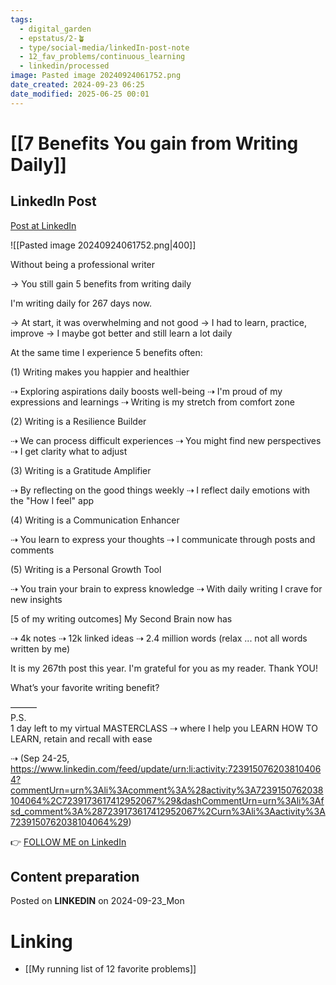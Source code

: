 ```yaml
---
tags:
  - digital_garden
  - epstatus/2-🪴
  - type/social-media/linkedIn-post-note
  - 12_fav_problems/continuous_learning
  - linkedin/processed
image: Pasted image 20240924061752.png
date_created: 2024-09-23 06:25
date_modified: 2025-06-25 00:01
---
```

# [[7 Benefits You gain from Writing Daily]]

## LinkedIn Post

[Post at LinkedIn](https://www.linkedin.com/posts/sebastiankamilli_without-being-a-professional-writer-you-activity-7243861823458807808-qt2Y?utm_source=share&utm_medium=member_desktop)

![[Pasted image 20240924061752.png|400]]  

Without being a professional writer 

→ You still gain 5 benefits from writing daily

I'm writing daily for 267 days now. 

→ At start, it was overwhelming and not good
→ I had to learn, practice, improve
→ I maybe got better and still learn a lot daily

At the same time I experience 5 benefits often:

(1) Writing makes you happier and healthier

⇢ Exploring aspirations daily boosts well-being
⇢ I'm proud of my expressions and learnings
⇢ Writing is my stretch from comfort zone

(2) Writing is a Resilience Builder

⇢ We can process difficult experiences
⇢ You might find new perspectives
⇢ I get clarity what to adjust

(3) Writing is a Gratitude Amplifier

⇢ By reflecting on the good things weekly
⇢ I reflect daily emotions with the "How I feel" app

(4) Writing is a Communication Enhancer

⇢ You learn to express your thoughts
⇢ I communicate through posts and comments

(5) Writing is a Personal Growth Tool

⇢ You train your brain to express knowledge
⇢ With daily writing I crave for new insights

[5 of my writing outcomes]
My Second Brain now has

⇢ 4k notes
⇢ 12k linked ideas
⇢ 2.4 million words 
(relax ... not all words written by me)

It is my 267th post this year.
I'm grateful for you as my reader. Thank YOU!

What’s your favorite writing benefit?

———  
P.S.  
1 day left to my virtual MASTERCLASS 
⇢ where I help you LEARN HOW TO LEARN, retain and recall with ease

⇢ (Sep 24-25, https://www.linkedin.com/feed/update/urn:li:activity:7239150762038104064?commentUrn=urn%3Ali%3Acomment%3A%28activity%3A7239150762038104064%2C7239173617412952067%29&dashCommentUrn=urn%3Ali%3Afsd_comment%3A%287239173617412952067%2Curn%3Ali%3Aactivity%3A7239150762038104064%29)

👉 [FOLLOW ME on LinkedIn](https://www.linkedin.com/comm/mynetwork/discovery-see-all?usecase=PEOPLE_FOLLOWS&followMember=sebastiankamilli)

## Content preparation

Posted on **LINKEDIN** on 2024-09-23_Mon

# Linking

+ [[My running list of 12 favorite problems]]